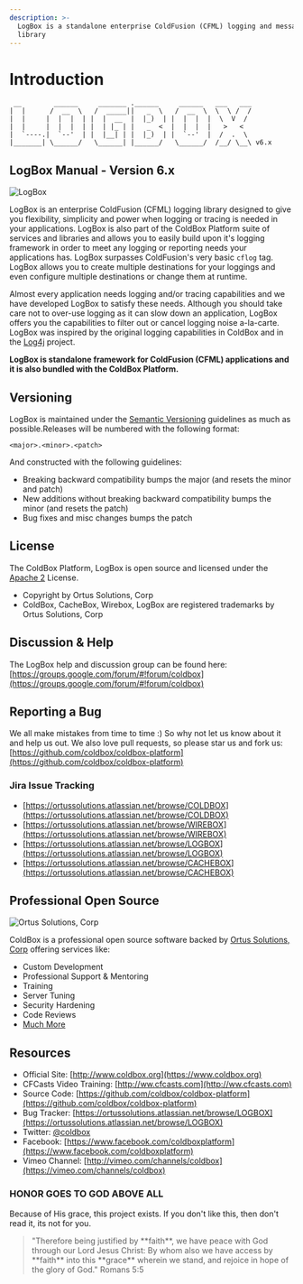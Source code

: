 ```yaml
---
description: >-
  LogBox is a standalone enterprise ColdFusion (CFML) logging and messaging
  library
---
```


# Introduction

```
 __        ______     _______ .______     ______   ___   ___ 
|  |      /  __  \   /  _____||   _  \   /  __  \  \  \ /  / 
|  |     |  |  |  | |  |  __  |  |_)  | |  |  |  |  \  V  /  
|  |     |  |  |  | |  | |_ | |   _  <  |  |  |  |   >   <   
|  `----.|  `--'  | |  |__| | |  |_)  | |  `--'  |  /  .  \  
|_______| \______/   \______| |______/   \______/  /__/ \__\ v6.x
```

## LogBox Manual - Version 6.x

![LogBox](.gitbook/assets/LogBox\_300.png)

LogBox is an enterprise ColdFusion (CFML) logging library designed to give you flexibility, simplicity and power when logging or tracing is needed in your applications. LogBox is also part of the ColdBox Platform suite of services and libraries and allows you to easily build upon it's logging framework in order to meet any logging or reporting needs your applications has. LogBox surpasses ColdFusion's very basic `cflog` tag. LogBox allows you to create multiple destinations for your loggings and even configure multiple destinations or change them at runtime.

Almost every application needs logging and/or tracing capabilities and we have developed LogBox to satisfy these needs. Although you should take care not to over-use logging as it can slow down an application, LogBox offers you the capabilities to filter out or cancel logging noise a-la-carte. LogBox was inspired by the original logging capabilities in ColdBox and in the [Log4j](http://logging.apache.org/log4j/2.x/) project.

**LogBox is standalone framework for ColdFusion (CFML) applications and it is also bundled with the ColdBox Platform.**

## Versioning

LogBox is maintained under the [Semantic Versioning](https://semver.org) guidelines as much as possible.Releases will be numbered with the following format:

```
<major>.<minor>.<patch>
```

And constructed with the following guidelines:

* Breaking backward compatibility bumps the major (and resets the minor and patch)
* New additions without breaking backward compatibility bumps the minor (and resets the patch)
* Bug fixes and misc changes bumps the patch

## License

The ColdBox Platform, LogBox is open source and licensed under the [Apache 2](https://www.apache.org/licenses/LICENSE-2.0.html) License.

* Copyright by Ortus Solutions, Corp
* ColdBox, CacheBox, Wirebox, LogBox are registered trademarks by Ortus Solutions, Corp

## Discussion & Help

The LogBox help and discussion group can be found here: [https://groups.google.com/forum/#!forum/coldbox](https://groups.google.com/forum/#!forum/coldbox)

## Reporting a Bug

We all make mistakes from time to time :) So why not let us know about it and help us out. We also love pull requests, so please star us and fork us: [https://github.com/coldbox/coldbox-platform](https://github.com/coldbox/coldbox-platform)

### Jira Issue Tracking

* [https://ortussolutions.atlassian.net/browse/COLDBOX](https://ortussolutions.atlassian.net/browse/COLDBOX)
* [https://ortussolutions.atlassian.net/browse/WIREBOX](https://ortussolutions.atlassian.net/browse/WIREBOX)
* [https://ortussolutions.atlassian.net/browse/LOGBOX](https://ortussolutions.atlassian.net/browse/LOGBOX)
* [https://ortussolutions.atlassian.net/browse/CACHEBOX](https://ortussolutions.atlassian.net/browse/CACHEBOX)

## Professional Open Source

![Ortus Solutions, Corp](.gitbook/assets/ortussolutions_button.png)

ColdBox is a professional open source software backed by [Ortus Solutions, Corp](http://www.ortussolutions.com/services) offering services like:

* Custom Development
* Professional Support & Mentoring
* Training
* Server Tuning
* Security Hardening
* Code Reviews
* [Much More](http://www.ortussolutions.com/services)

## Resources

* Official Site: [http://www.coldbox.org](https://www.coldbox.org)
* CFCasts Video Training: [http://ww.cfcasts.com](http://ww.cfcasts.com)
* Source Code: [https://github.com/coldbox/coldbox-platform](https://github.com/coldbox/coldbox-platform)
* Bug Tracker: [https://ortussolutions.atlassian.net/browse/LOGBOX](https://ortussolutions.atlassian.net/browse/LOGBOX)
* Twitter: [@coldbox](http://www.twitter.com/coldbox)
* Facebook: [https://www.facebook.com/coldboxplatform](https://www.facebook.com/coldboxplatform)
* Vimeo Channel: [http://vimeo.com/channels/coldbox](https://vimeo.com/channels/coldbox)

### HONOR GOES TO GOD ABOVE ALL

Because of His grace, this project exists. If you don't like this, then don't read it, its not for you.

> "Therefore being justified by \*\*faith\*\*, we have peace with God through our Lord Jesus Christ: By whom also we have access by \*\*faith\*\* into this \*\*grace\*\* wherein we stand, and rejoice in hope of the glory of God." Romans 5:5
